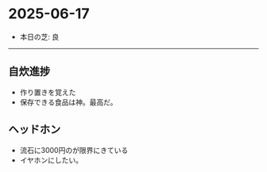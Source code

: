 # 2025-06-17

- 本日の芝: 良

---

## 自炊進捗
- 作り置きを覚えた
- 保存できる食品は神。最高だ。

## ヘッドホン
- 流石に3000円のが限界にきている
- イヤホンにしたい。